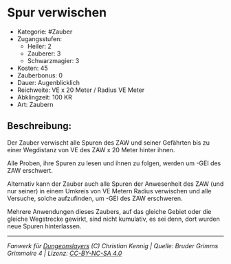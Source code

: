 # Spur verwischen

- Kategorie: #Zauber
- Zugangsstufen:
  - Heiler: 2
  - Zauberer: 3
  - Schwarzmagier: 3
- Kosten: 45
- Zauberbonus: 0
- Dauer: Augenblicklich
- Reichweite: VE x 20 Meter / Radius VE Meter
- Abklingzeit: 100 KR
- Art: Zaubern

## Beschreibung:

Der Zauber verwischt alle Spuren des ZAW und seiner Gefährten bis zu einer Wegdistanz von VE des ZAW x 20 Meter hinter ihnen.

Alle Proben, ihre Spuren zu lesen und ihnen zu folgen, werden um -GEI des ZAW erschwert.

Alternativ kann der Zauber auch alle Spuren der Anwesenheit des ZAW (und nur seiner) in einem Umkreis von VE Metern Radius verwischen und alle Versuche, solche aufzufinden, um -GEI des ZAW erschweren.

Mehrere Anwendungen dieses Zaubers, auf das gleiche Gebiet oder die gleiche Wegstrecke gewirkt, sind nicht kumulativ, es sei denn, dort wurden neue Spuren hinterlassen.

---

_Fanwerk für [Dungeonslayers](https://www.dungeonslayers.net/) (C) Christian Kennig | Quelle: Bruder Grimms Grimmoire 4 | Lizenz: [CC-BY-NC-SA 4.0](https://creativecommons.org/licenses/by-nc-sa/4.0/deed.de)_
